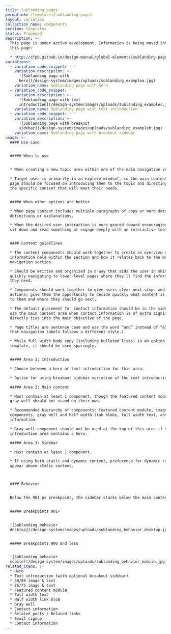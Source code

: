 ```yaml
---
title: Sublanding pages
permalink: /templates/sublanding-pages
layout: variation
collection_name: components
section: templates
status: Proposed
description: >-
  This page is under active development. Information is being moved into it from
  this page:

  * http://cfpb.github.io/design-manual/global-elements/sublanding-page.html
variations:
  - variation_code_snippet: ' '
    variation_description: >-
      ![Sublanding page with
      hero](/design-system/images/uploads/sublanding_examplea.jpg)
    variation_name: Sublanding page with hero
  - variation_code_snippet: ' '
    variation_description: >-
      ![Sublanding page with text
      introduction](/design-system/images/uploads/sublanding_examplec.jpg)
    variation_name: Sublanding page with text introduction
  - variation_code_snippet: ' '
    variation_description: >-
      ![Sublanding page with breakout
      sidebar](/design-system/images/uploads/sublanding_exampleb.jpg)
    variation_name: Sublanding page with breakout sidebar
usage: >-
  #### Use case


  ##### When to use


  * When creating a new topic area within one of the main navigation verticals.

  * Target user is primarily in an explore mindset, so the main content of this
  page should be focused on introducing them to the topic and directing them to
  the specific content that will meet their needs.


  ##### When other options are better

  * When page content includes multiple paragraphs of copy or more detailed
  definitions or explanations.

  * When the desired user interaction is more geared toward encouraging users to
  sit down and read something or engage deeply with an interactive tool.


  #### Content guidelines

  * The content components should work together to create an overview of the
  information held within the section and how it relates back to the main
  navigation section.

  * Should be written and organized in a way that aids the user in skimming and
  quickly navigating to lower-level pages where they’ll find the information
  they need.

  * Components should work together to give users clear next steps and calls to
  actions; give them the opportunity to decide quickly what content is relevant
  to them and where they should go next.

  * The default placement for contact information should be in the sidebar. Only
  use the main content area when contact information is of extra significance or
  directly ties into the main objective of the page.

  * Page titles are sentence case and use the word “and” instead of “&”. (Note
  that navigation labels follows a different style.)

  * While full width body copy (including bulleted lists) is an option in this
  template, it should be used sparingly.


  ##### Area 1: Introduction

  * Choose between a hero or text introduction for this area.

  * Option for using breakout sidebar variation of the text introduction.

  ##### Area 2: Main content

  * Must contain at least 1 component, though the featured content module or
  gray well should not stand on their own.

  * Recommended hierarchy of components: featured content module, image & text
  components, gray well and half width link blobs, full width text, and contact
  information.

  * Gray well component should not be used at the top of this area if the
  introduction area contains a hero.

  ##### Area 3: Sidebar

  * Must contain at least 1 component.

  * If using both static and dynamic content, preference for dynamic content to
  appear above static content.



  #### Behavior


  Below the 901 px breakpoint, the sidebar stacks below the main content area.


  ##### Breakpoints 901+


  ![Sublanding behavior
  desktop](/design-system/images/uploads/sublanding_behavior_desktop.jpg)


  ##### Breakpoints 900 and less


  ![Sublanding behavior
  mobile](/design-system/images/uploads/sublanding_behavior_mobile.jpg)
related_items: |-
  * Hero
  * Text introduction (with optional breakout sidebar)
  * 50/50 image & text
  * 25/75 image & text
  * Featured content module
  * Full width text
  * Half width link blob
  * Gray well
  * Contact information
  * Related posts / Related links
  * Email signup
  * Contact information
---
```


